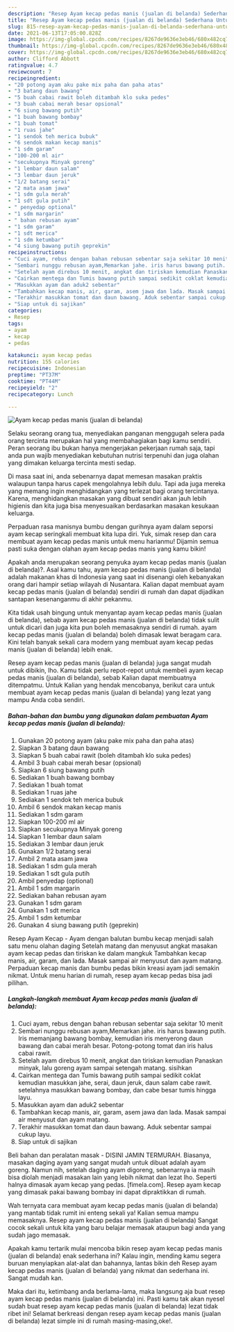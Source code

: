 ```yaml
---
description: "Resep Ayam kecap pedas manis (jualan di belanda) Sederhana Untuk Jualan"
title: "Resep Ayam kecap pedas manis (jualan di belanda) Sederhana Untuk Jualan"
slug: 815-resep-ayam-kecap-pedas-manis-jualan-di-belanda-sederhana-untuk-jualan
date: 2021-06-13T17:05:00.828Z
image: https://img-global.cpcdn.com/recipes/8267de9636e3eb46/680x482cq70/ayam-kecap-pedas-manis-jualan-di-belanda-foto-resep-utama.jpg
thumbnail: https://img-global.cpcdn.com/recipes/8267de9636e3eb46/680x482cq70/ayam-kecap-pedas-manis-jualan-di-belanda-foto-resep-utama.jpg
cover: https://img-global.cpcdn.com/recipes/8267de9636e3eb46/680x482cq70/ayam-kecap-pedas-manis-jualan-di-belanda-foto-resep-utama.jpg
author: Clifford Abbott
ratingvalue: 4.7
reviewcount: 7
recipeingredient:
- "20 potong ayam aku pake mix paha dan paha atas"
- "3 batang daun bawang"
- "5 buah cabai rawit boleh ditambah klo suka pedes"
- "3 buah cabai merah besar opsional"
- "6 siung bawang putih"
- "1 buah bawang bombay"
- "1 buah tomat"
- "1 ruas jahe"
- "1 sendok teh merica bubuk"
- "6 sendok makan kecap manis"
- "1 sdm garam"
- "100-200 ml air"
- "secukupnya Minyak goreng"
- "1 lembar daun salam"
- "3 lembar daun jeruk"
- "1/2 batang serai"
- "2 mata asam jawa"
- "1 sdm gula merah"
- "1 sdt gula putih"
- " penyedap optional"
- "1 sdm margarin"
- " bahan rebusan ayam"
- "1 sdm garam"
- "1 sdt merica"
- "1 sdm ketumbar"
- "4 siung bawang putih geprekin"
recipeinstructions:
- "Cuci ayam, rebus dengan bahan rebusan sebentar saja sekitar 10 menit"
- "Sembari nunggu rebusan ayam,Memarkan jahe. iris harus bawang putih. Iris memanjang bawang bombay, kemudian iris menyerong daun bawang dan cabai merah besar. Potong-potong tomat dan iris halus cabai rawit."
- "Setelah ayam direbus 10 menit, angkat dan tiriskan kemudian Panaskan minyak, lalu goreng ayam sampai setengah matang. sisihkan"
- "Cairkan mentega dan Tumis bawang putih sampai sedikit coklat kemudian masukkan jahe, serai, daun jeruk, daun salam cabe rawit. setelahnya masukkan bawang bombay, dan cabe besar tumis hingga layu."
- "Masukkan ayam dan aduk2 sebentar"
- "Tambahkan kecap manis, air, garam, asem jawa dan lada. Masak sampai air menyusut dan ayam matang."
- "Terakhir masukkan tomat dan daun bawang. Aduk sebentar sampai cukup layu."
- "Siap untuk di sajikan"
categories:
- Resep
tags:
- ayam
- kecap
- pedas

katakunci: ayam kecap pedas 
nutrition: 155 calories
recipecuisine: Indonesian
preptime: "PT37M"
cooktime: "PT44M"
recipeyield: "2"
recipecategory: Lunch

---
```



![Ayam kecap pedas manis (jualan di belanda)](https://img-global.cpcdn.com/recipes/8267de9636e3eb46/680x482cq70/ayam-kecap-pedas-manis-jualan-di-belanda-foto-resep-utama.jpg)

Selaku seorang orang tua, menyediakan panganan menggugah selera pada orang tercinta merupakan hal yang membahagiakan bagi kamu sendiri. Peran seorang ibu bukan hanya mengerjakan pekerjaan rumah saja, tapi anda pun wajib menyediakan kebutuhan nutrisi terpenuhi dan juga olahan yang dimakan keluarga tercinta mesti sedap.

Di masa  saat ini, anda sebenarnya dapat memesan masakan praktis walaupun tanpa harus capek mengolahnya lebih dulu. Tapi ada juga mereka yang memang ingin menghidangkan yang terlezat bagi orang tercintanya. Karena, menghidangkan masakan yang dibuat sendiri akan jauh lebih higienis dan kita juga bisa menyesuaikan berdasarkan masakan kesukaan keluarga. 

Perpaduan rasa manisnya bumbu dengan gurihnya ayam dalam seporsi ayam kecap seringkali membuat kita lupa diri. Yuk, simak resep dan cara membuat ayam kecap pedas manis untuk menu harianmu! Dijamin semua pasti suka dengan olahan ayam kecap pedas manis yang kamu bikin!

Apakah anda merupakan seorang penyuka ayam kecap pedas manis (jualan di belanda)?. Asal kamu tahu, ayam kecap pedas manis (jualan di belanda) adalah makanan khas di Indonesia yang saat ini disenangi oleh kebanyakan orang dari hampir setiap wilayah di Nusantara. Kalian dapat membuat ayam kecap pedas manis (jualan di belanda) sendiri di rumah dan dapat dijadikan santapan kesenanganmu di akhir pekanmu.

Kita tidak usah bingung untuk menyantap ayam kecap pedas manis (jualan di belanda), sebab ayam kecap pedas manis (jualan di belanda) tidak sulit untuk dicari dan juga kita pun boleh memasaknya sendiri di rumah. ayam kecap pedas manis (jualan di belanda) boleh dimasak lewat beragam cara. Kini telah banyak sekali cara modern yang membuat ayam kecap pedas manis (jualan di belanda) lebih enak.

Resep ayam kecap pedas manis (jualan di belanda) juga sangat mudah untuk dibikin, lho. Kamu tidak perlu repot-repot untuk membeli ayam kecap pedas manis (jualan di belanda), sebab Kalian dapat membuatnya ditempatmu. Untuk Kalian yang hendak mencobanya, berikut cara untuk membuat ayam kecap pedas manis (jualan di belanda) yang lezat yang mampu Anda coba sendiri.

<!--inarticleads1-->

##### Bahan-bahan dan bumbu yang digunakan dalam pembuatan Ayam kecap pedas manis (jualan di belanda):

1. Gunakan 20 potong ayam (aku pake mix paha dan paha atas)
1. Siapkan 3 batang daun bawang
1. Siapkan 5 buah cabai rawit (boleh ditambah klo suka pedes)
1. Ambil 3 buah cabai merah besar (opsional)
1. Siapkan 6 siung bawang putih
1. Sediakan 1 buah bawang bombay
1. Sediakan 1 buah tomat
1. Sediakan 1 ruas jahe
1. Sediakan 1 sendok teh merica bubuk
1. Ambil 6 sendok makan kecap manis
1. Sediakan 1 sdm garam
1. Siapkan 100-200 ml air
1. Siapkan secukupnya Minyak goreng
1. Siapkan 1 lembar daun salam
1. Sediakan 3 lembar daun jeruk
1. Gunakan 1/2 batang serai
1. Ambil 2 mata asam jawa
1. Sediakan 1 sdm gula merah
1. Sediakan 1 sdt gula putih
1. Ambil  penyedap (optional)
1. Ambil 1 sdm margarin
1. Sediakan  bahan rebusan ayam
1. Gunakan 1 sdm garam
1. Gunakan 1 sdt merica
1. Ambil 1 sdm ketumbar
1. Gunakan 4 siung bawang putih (geprekin)


Resep Ayam Kecap - Ayam dengan balutan bumbu kecap menjadi salah satu menu olahan daging Setelah matang dan menyusut angkat masakan ayam kecap pedas dan tiriskan ke dalam mangkuk Tambahkan kecap manis, air, garam, dan lada. Masak sampai air menyusut dan ayam matang. Perpaduan kecap manis dan bumbu pedas bikin kreasi ayam jadi semakin nikmat. Untuk menu harian di rumah, resep ayam kecap pedas bisa jadi pilihan. 

<!--inarticleads2-->

##### Langkah-langkah membuat Ayam kecap pedas manis (jualan di belanda):

1. Cuci ayam, rebus dengan bahan rebusan sebentar saja sekitar 10 menit
1. Sembari nunggu rebusan ayam,Memarkan jahe. iris harus bawang putih. Iris memanjang bawang bombay, kemudian iris menyerong daun bawang dan cabai merah besar. Potong-potong tomat dan iris halus cabai rawit.
1. Setelah ayam direbus 10 menit, angkat dan tiriskan kemudian Panaskan minyak, lalu goreng ayam sampai setengah matang. sisihkan
1. Cairkan mentega dan Tumis bawang putih sampai sedikit coklat kemudian masukkan jahe, serai, daun jeruk, daun salam cabe rawit. setelahnya masukkan bawang bombay, dan cabe besar tumis hingga layu.
1. Masukkan ayam dan aduk2 sebentar
1. Tambahkan kecap manis, air, garam, asem jawa dan lada. Masak sampai air menyusut dan ayam matang.
1. Terakhir masukkan tomat dan daun bawang. Aduk sebentar sampai cukup layu.
1. Siap untuk di sajikan


Beli bahan dan peralatan masak - DISINI JAMIN TERMURAH. Biasanya, masakan daging ayam yang sangat mudah untuk dibuat adalah ayam goreng. Namun nih, setelah daging ayam digoreng, sebenarnya ia masih bisa diolah menjadi masakan lain yang lebih nikmat dan lezat lho. Seperti halnya dimasak ayam kecap yang pedas. [fimela.com]. Resep ayam kecap yang dimasak pakai bawang bombay ini dapat dipraktikkan di rumah. 

Wah ternyata cara membuat ayam kecap pedas manis (jualan di belanda) yang mantab tidak rumit ini enteng sekali ya! Kalian semua mampu memasaknya. Resep ayam kecap pedas manis (jualan di belanda) Sangat cocok sekali untuk kita yang baru belajar memasak ataupun bagi anda yang sudah jago memasak.

Apakah kamu tertarik mulai mencoba bikin resep ayam kecap pedas manis (jualan di belanda) enak sederhana ini? Kalau ingin, mending kamu segera buruan menyiapkan alat-alat dan bahannya, lantas bikin deh Resep ayam kecap pedas manis (jualan di belanda) yang nikmat dan sederhana ini. Sangat mudah kan. 

Maka dari itu, ketimbang anda berlama-lama, maka langsung aja buat resep ayam kecap pedas manis (jualan di belanda) ini. Pasti kamu tak akan nyesel sudah buat resep ayam kecap pedas manis (jualan di belanda) lezat tidak ribet ini! Selamat berkreasi dengan resep ayam kecap pedas manis (jualan di belanda) lezat simple ini di rumah masing-masing,oke!.

